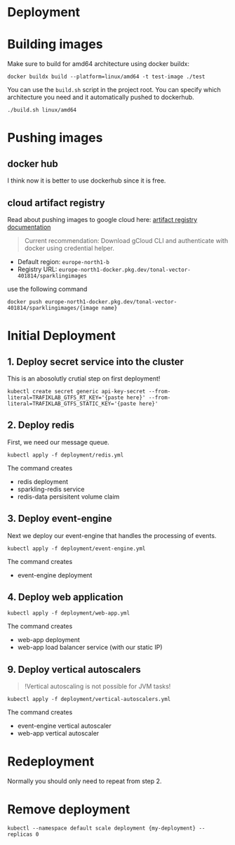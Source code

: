 # Deployment

# Building images

Make sure to build for amd64 architecture using docker buildx:

```
docker buildx build --platform=linux/amd64 -t test-image ./test
```

You can use the `build.sh` script in the project root.
You can specify which architecture you need and it automatically pushed to dockerhub.
```
./build.sh linux/amd64
```

# Pushing images

## docker hub

I think now it is better to use dockerhub since it is free.

## cloud artifact registry
Read about pushing images to google cloud here: [artifact registry documentation](https://cloud.google.com/artifact-registry/docs/docker/pushing-and-pulling#pushing)

> Current recommendation: Download gCloud CLI and authenticate with docker using credential helper.

- Default region: `europe-north1-b`
- Registry URL: `europe-north1-docker.pkg.dev/tonal-vector-401814/sparklingimages`

use the following command
```
docker push europe-north1-docker.pkg.dev/tonal-vector-401814/sparklingimages/{image name}
```

# Initial Deployment

## 1. Deploy secret service into the cluster

This is an abosolutly crutial step on first deployment!
```
kubectl create secret generic api-key-secret --from-literal=TRAFIKLAB_GTFS_RT_KEY='{paste here}' --from-literal=TRAFIKLAB_GTFS_STATIC_KEY='{paste here}'
```

## 2. Deploy redis
First, we need our message queue.
```
kubectl apply -f deployment/redis.yml
```
The command creates
- redis deployment
- sparkling-redis service
- redis-data persisitent volume claim

## 3. Deploy event-engine
Next we deploy our event-engine that handles the processing of events.
```
kubectl apply -f deployment/event-engine.yml
```
The command creates
- event-engine deployment

## 4. Deploy web application
```
kubectl apply -f deployment/web-app.yml
```
The command creates
- web-app deployment
- web-app load balancer service (with our static IP)

## 9. Deploy vertical autoscalers

> !Vertical autoscaling is not possible for JVM tasks!
```
kubectl apply -f deployment/vertical-autoscalers.yml
```
The command creates
- event-engine vertical autoscaler
- web-app vertical autoscaler

# Redeployment

Normally you should only need to repeat from step 2.

# Remove deployment
```
kubectl --namespace default scale deployment {my-deployment} --replicas 0
```
